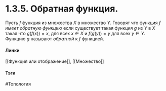 # 1.3.5. Обратная функция.
Пусть $f$ функция из множества $X$ в множество $Y$. Говорят что функция $f$ *имеет обратную функцию* если существует такая функция $g$ из $Y$ в $X$ такая что $g(f(x))=x$, для всех $x\in X$ и $f(g(y))=y$ для всех $y\in Y$.
Функцию $g$ называют *обратной* к $f$ функцией.

#### Линки 
[[Функция или отображение]],
[[Множество]]
#### Тэги
 #Топология